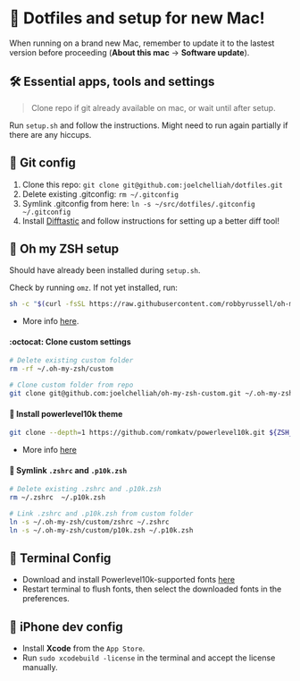 # 🚀 Dotfiles and setup for new Mac!

When running on a brand new Mac, remember to update it to the lastest version before proceeding (**About this mac** → **Software update**).



## 🛠️ Essential apps, tools and settings
> Clone repo if git already available on mac, or wait until after setup.

Run `setup.sh` and follow the instructions. Might need to run again partially if there are any hiccups.


## 📝 Git config
1. Clone this repo: `git clone git@github.com:joelchelliah/dotfiles.git`
2. Delete existing .gitconfig: `rm ~/.gitconfig`
3. Symlink .gitconfig from here: `ln -s ~/src/dotfiles/.gitconfig ~/.gitconfig`
4. Install [Difftastic](https://difftastic.wilfred.me.uk/installation.html) and follow instructions for setting up a better diff tool!

## 🐚 Oh my ZSH setup
Should have already been installed during `setup.sh`.

Check by running `omz`. If not yet installed, run:
```bash
sh -c "$(curl -fsSL https://raw.githubusercontent.com/robbyrussell/oh-my-zsh/master/tools/install.sh)"
```

- More info [here](https://github.com/robbyrussell/oh-my-zsh).

#### :octocat: Clone custom settings
```bash
# Delete existing custom folder
rm -rf ~/.oh-my-zsh/custom

# Clone custom folder from repo
git clone git@github.com:joelchelliah/oh-my-zsh-custom.git ~/.oh-my-zsh/custom
```

#### 🦾 Install powerlevel10k theme
```bash
git clone --depth=1 https://github.com/romkatv/powerlevel10k.git ${ZSH_CUSTOM:-$HOME/.oh-my-zsh/custom}/themes/powerlevel10k
```
- More info [here](https://github.com/romkatv/powerlevel10k#oh-my-zsh)

#### 🔗 Symlink `.zshrc` and `.p10k.zsh`
```bash
# Delete existing .zshrc and .p10k.zsh
rm ~/.zshrc  ~/.p10k.zsh

# Link .zshrc and .p10k.zsh from custom folder
ln -s ~/.oh-my-zsh/custom/zshrc ~/.zshrc
ln -s ~/.oh-my-zsh/custom/p10k.zsh ~/.p10k.zsh
```

## 🎩 Terminal Config
- Download and install Powerlevel10k-supported fonts [here](https://github.com/romkatv/powerlevel10k#meslo-nerd-font-patched-for-powerlevel10k)
- Restart terminal to flush fonts, then select the downloaded fonts in the preferences.


## 📱 iPhone dev config
- Install **Xcode** from the `App Store`.
- Run `sudo xcodebuild -license` in the terminal and accept the license manually.
